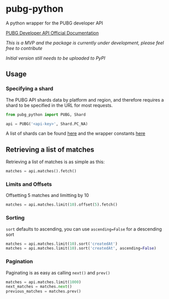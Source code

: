 # pubg-python

A python wrapper for the PUBG developer API

[PUBG Developer API Official Documentation](https://developer.playbattlegrounds.com/docs/en/introduction.html)

*This is a MVP and the package is currently under development, please feel free to contribute*

*Initial version still needs to be uploaded to PyPI*

## Usage

### Specifying a shard

The PUBG API shards data by platform and region, and therefore requires a shard to be specified in the URL for most requests.

```python
from pubg_python import PUBG, Shard

api = PUBG('<api-key>', Shard.PC_NA)
```

A list of shards can be found [here](https://developer.playbattlegrounds.com/docs/en/making-requests.html#regions) and the wrapper constants [here](https://github.com/ramonsaraiva/pubg-python/blob/master/pubg_python/base.py)

## Retrieving a list of matches

Retrieving a list of matches is as simple as this:

```python
matches = api.matches().fetch()
```

### Limits and Offsets
Offsetting 5 matches and limitting by 10

```python
matches = api.matches.limit(10).offset(5).fetch()
```

### Sorting

`sort` defaults to ascending, you can use `ascending=False` for a descending sort

```python
matches = api.matches.limit(10).sort('createdAt')
matches = api.matches.limit(10).sort('createdAt', ascending=False)
```

### Pagination

Paginating is as easy as calling `next()` and `prev()`

```python
matches = api.matches.limit(1000)
next_matches = matches.next()
previous_matches = matches.prev()
```